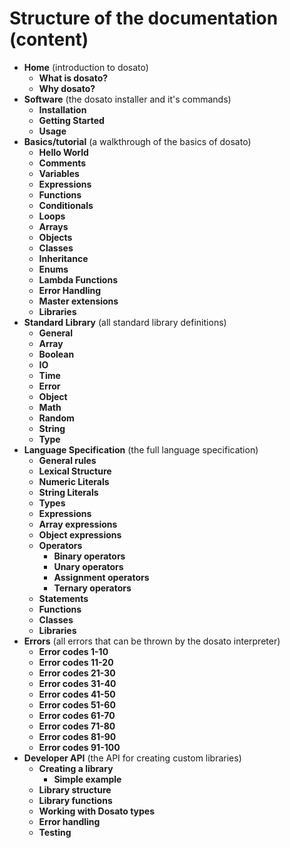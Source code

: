 # Structure of the documentation (content)

- **Home** (introduction to dosato)
    - **What is dosato?**
    - **Why dosato?**
- **Software** (the dosato installer and it's commands)
    - **Installation**
    - **Getting Started**
    - **Usage**
- **Basics/tutorial** (a walkthrough of the basics of dosato)
    - **Hello World**
    - **Comments**
    - **Variables**
    - **Expressions**
    - **Functions**
    - **Conditionals**
    - **Loops**
    - **Arrays**
    - **Objects**
    - **Classes**
    - **Inheritance**
    - **Enums**
    - **Lambda Functions**
    - **Error Handling**
    - **Master extensions**
    - **Libraries**
- **Standard Library** (all standard library definitions)
    - **General**
    - **Array**
    - **Boolean**
    - **IO**
    - **Time**
    - **Error**
    - **Object**
    - **Math**
    - **Random**
    - **String**
    - **Type**
- **Language Specification** (the full language specification)
    - **General rules**
    - **Lexical Structure**
    - **Numeric Literals**
    - **String Literals**
    - **Types**
    - **Expressions**
    - **Array expressions**
    - **Object expressions**
    - **Operators**
        - **Binary operators**
        - **Unary operators**
        - **Assignment operators**
        - **Ternary operators**
    - **Statements**
    - **Functions**
    - **Classes**
    - **Libraries**
- **Errors** (all errors that can be thrown by the dosato interpreter)
    - **Error codes 1-10**
    - **Error codes 11-20**
    - **Error codes 21-30**
    - **Error codes 31-40**
    - **Error codes 41-50**
    - **Error codes 51-60**
    - **Error codes 61-70**
    - **Error codes 71-80**
    - **Error codes 81-90**
    - **Error codes 91-100**
- **Developer API** (the API for creating custom libraries)
    - **Creating a library**
        - **Simple example**
    - **Library structure**
    - **Library functions**
    - **Working with Dosato types**
    - **Error handling**
    - **Testing**
    